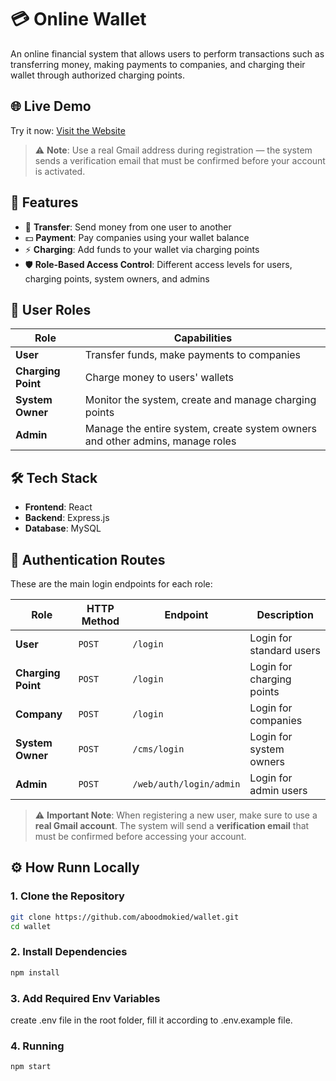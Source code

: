 # 💳 Online Wallet

An online financial system that allows users to perform transactions such as transferring money, making payments to companies, and charging their wallet through authorized charging points.

## 🌐 Live Demo

Try it now: [Visit the Website](https://wallet-production-06f2.up.railway.app)

> ⚠️ **Note**: Use a real Gmail address during registration — the system sends a verification email that must be confirmed before your account is activated.

## 🚀 Features

- 🔁 **Transfer**: Send money from one user to another
- 💵 **Payment**: Pay companies using your wallet balance
- ⚡ **Charging**: Add funds to your wallet via charging points
- 🛡️ **Role-Based Access Control**: Different access levels for users, charging points, system owners, and admins

## 👥 User Roles

| Role           | Capabilities                                                                 |
|----------------|------------------------------------------------------------------------------|
| **User**       | Transfer funds, make payments to companies                                   |
| **Charging Point** | Charge money to users' wallets                                               |
| **System Owner**   | Monitor the system, create and manage charging points                        |
| **Admin**      | Manage the entire system, create system owners and other admins, manage roles |

## 🛠️ Tech Stack

- **Frontend**: React
- **Backend**: Express.js
- **Database**: MySQL

## 🔐 Authentication Routes

These are the main login endpoints for each role:

| Role              | HTTP Method | Endpoint                   | Description                  |
|-------------------|-------------|----------------------------|------------------------------|
| **User**          | `POST`      | `/login`     | Login for standard users     |
| **Charging Point**| `POST`      | `/login` | Login for charging points    |
| **Company**| `POST`      | `/login` | Login for companies    |
| **System Owner**  | `POST`      | `/cms/login`    | Login for system owners      |
| **Admin**         | `POST`      | `/web/auth/login/admin`    | Login for admin users        |

> ⚠️ **Important Note**: When registering a new user, make sure to use a **real Gmail account**. The system will send a **verification email** that must be confirmed before accessing your account.

## ⚙️ How Runn Locally

### 1. Clone the Repository

```bash
git clone https://github.com/aboodmokied/wallet.git
cd wallet
```
### 2. Install Dependencies
```bash
npm install
```
### 3. Add Required Env Variables
create .env file in the root folder, fill it according to .env.example file.
### 4. Running
```bash
npm start
```
